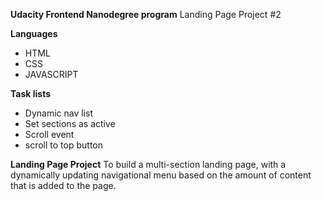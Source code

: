 **Udacity Frontend Nanodegree program**
 Landing Page Project #2


**Languages**
- HTML 
- CSS 
- JAVASCRIPT

**Task lists**
- Dynamic nav list
- Set sections as active
- Scroll event
- scroll to top button

**Landing Page Project**
To build a multi-section landing page, with a dynamically updating navigational menu based on the amount of content that is added to the page.